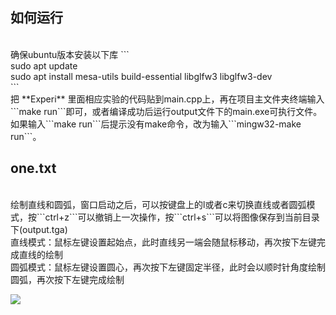 <h2>如何运行</h2><br>
确保ubuntu版本安装以下库
```<br>
sudo apt update<br>
sudo apt install mesa-utils build-essential libglfw3 libglfw3-dev<br>
```<br>
把 **Experi** 里面相应实验的代码贴到main.cpp上，再在项目主文件夹终端输入```make run```即可，或者编译成功后运行output文件下的main.exe可执行文件。<br>
如果输入```make run```后提示没有make命令，改为输入```mingw32-make run```。<br>

<h2>one.txt</h2> <br>
绘制直线和圆弧，窗口启动之后，可以按键盘上的l或者c来切换直线或者圆弧模式，按```ctrl+z```可以撤销上一次操作，按```ctrl+s```可以将图像保存到当前目录下(output.tga)<br>
直线模式：鼠标左键设置起始点，此时直线另一端会随鼠标移动，再次按下左键完成直线的绘制<br>
圆弧模式：鼠标左键设置圆心，再次按下左键固定半径，此时会以顺时针角度绘制圆弧，再次按下左键完成绘制<br>

<img src="image.png"></img>